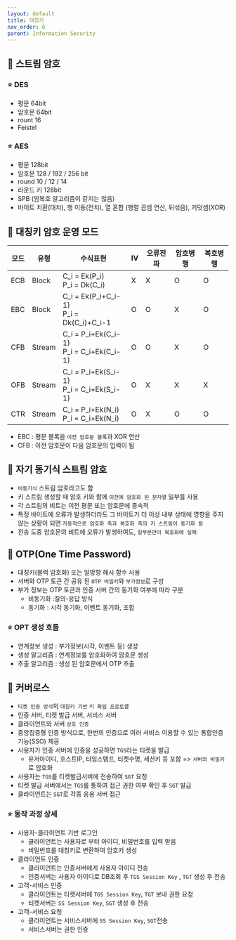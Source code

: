 ```yaml
---
layout: default
title: 대칭키
nav_order: 6
parent: Information Security
---
```




## 📑 스트림 암호

### ⭐ DES

- 평문 64bit
- 암호문 64bit
- rount 16
- Feistel

### ⭐ AES

- 평문 128bit
- 암호문 128 / 192 / 256 bit
- round 10 / 12 / 14
- 라운드 키 128bit
- SPB (암복호 알고리즘이 같지는 않음)
- 바이트 치환(대치), 행 이동(전치), 열 혼합 (행렬 곱셈 연산,  뒤섞음), 키덧셈(XOR)





## 📑 대칭키 암호 운영 모드

| 모드 | 유형   | 수식표현                                     | IV   | 오류전파 | 암호병행 | 복호병행 |
| ---- | ------ | -------------------------------------------- | ---- | -------- | -------- | -------- |
| ECB  | Block  | C_i = Ek(P_i)<br />P_i = Dk(C_i)             | X    | X        | O        | O        |
| EBC  | Block  | C_i = Ek(P_i+C_i-1)<br />P_i = Dk(C_i)+C_i-1 | O    | O        | X        | O        |
| CFB  | Stream | C_i = P_i+Ek(C_i-1)<br />P_i = C_i+Ek(C_i-1) | O    | O        | X        | O        |
| OFB  | Stream | C_i = P_i+Ek(S_i-1)<br />P_i = C_i+Ek(S_i-1) | O    | X        | X        | X        |
| CTR  | Stream | C_i = P_i+Ek(N_i)<br />P_i = C_i+Ek(N_i)     | O    | X        | O        | O        |

- EBC : 평문 블록을 `이전 암호문 블록`과 XOR 연산
- CFB : 이전 암호문이 다음 암호문의 입력이 됨



## 📑 자기 동기식 스트림 암호

- `비동기식` 스트림 암호라고도 함
- 키 스트림 생성할 때 암호 키와 함께 `이전에 암호화 된 문자열` 일부를 사용
- 각 스트림의 비트는 이전 평문 또는 암호문에 종속적
- 특정 바이트에 오류가 발생하더라도 그 바이트가 더 이상 내부 상태에 영향을 주지 않는 상황이 되면 `자동적으로 암호화 측과 복호화 측의 키 스트림이 동기화 됨`
- 전송 도중 암호문의 비트에 오류가 발생하여도, `일부분만이 복호화에 실패`



## 📑 OTP(One Time Password)

- 대칭키(블럭 암호화) 또는 일방향 해시 함수 사용
- 서버와 OTP 토큰 간 공유 된 `OTP 비밀키`와 `부가정보`로 구성
- 부가 정보는 OTP 토큰과 인증 서버 간의 동기화 여부에 따라 구분
  - 비동기화 :질의-응답 방식
  - 동기화 : 시각 동기화, 이벤트 동기화, 조합

### ⭐ OPT 생성 흐름

- 연계정보 생성 : 부가정보(시각, 이벤트 등) 생성
- 생성 알고리즘 : 연계정보를 암호화하여 암호문 생성
- 추출 알고리즘 : 생성 된 암호문에서 OTP 추출



## 📑 커버로스

- `티켓 인증 방식`의 `대칭키 기반` `키 확립 프로토콜`
- 인증 서버, 티켓 발급 서버, 서비스 서버
- 클라이언트와 서버 `상호 인증`
- 중앙집중형 인증 방식으로, 한번의 인증으로 여러 서비스 이용할 수 있는 통합인증기능(SSO) 제공
- 사용자가 인증 서버에 인증을 성공하면 `TGS`라는 티켓을 발급
  - 유저아이디, 호스트IP, 타임스탬프, 티켓수명, 세션키 등 포함 => `서버의 비밀키`로 암호화
- 사용자는 `TGS`를 티켓발급서버에 전송하여 `SGT` 요청
- 티켓 발급 서버에서는 `TGS`를 통하여 접근 권한 여부 확인 후 `SGT` 발급
- 클라이언트는 `SGT`로 각종 응용 서버 접근

### ⭐ 동작 과정 상세

- 사용자-클라이언트 기반 로그인
  - 클라이언트는 사용자로 부터 아이디, 비밀번호를 입력 받음
  - 비밀번호를 대칭키로 변환하여 암호키 생성
- 클라이언트 인증
  - 클라이언트는 인증서버에게 사용자 아이디 전송
  - 인증서버는 사용자 아이디로 DB조회 후 `TGS Session Key` , `TGT` 생성 후 전송
- 고객-서비스 인증
  - 클라이언트는 티켓서버에 `TGS Session Key`, `TGT` 보내 권한 요청
  - 티켓서버는  `SS Session Key`, `SGT` 생성 후 전송
- 고객-서비스 요청
  - 클라이언트는 서비스서버에 `SS Session Key`, `SGT`전송
  - 서비스서버는 권한 인증
